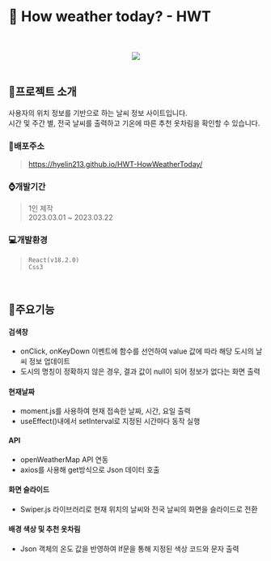 # :page_with_curl: How weather today? - HWT
<br/>
<div align="center">
<br/>
  <img src="https://user-images.githubusercontent.com/118185282/230373670-c33309cb-6957-4919-bc52-d9467b96ddfd.gif"/>
</div>
<br/>

## :mega:프로젝트 소개
사용자의 위치 정보를 기반으로 하는 날씨 정보 사이트입니다.<br />
시간 및 주간 별, 전국 날씨를 출력하고 기온에 따른 추천 옷차림을 확인할 수 있습니다.
<br/>

### :link:배포주소
> <https://hyelin213.github.io/HWT-HowWeatherToday/>

### :watch:개발기간
> 1인 제작<br/>
> 2023.03.01 ~ 2023.03.22

### :computer:개발환경
> `React(v18.2.0)`<br/>
> `Css3`<br/>
<br/>

## :pushpin:주요기능
#### 검색창
- onClick, onKeyDown 이벤트에 함수를 선언하여 value 값에 따라 해당 도시의 날씨 정보 업데이트
- 도시의 명칭이 정확하지 않은 경우, 결과 값이 null이 되어 정보가 없다는 화면 출력

#### 현재날짜
- moment.js를 사용하여 현재 접속한 날짜, 시간, 요일 출력
- useEffect()내에서 setInterval로 지정된 시간마다 동작 실행

#### API
- openWeatherMap API 연동
- axios를 사용해 get방식으로 Json 데이터 호출

#### 화면 슬라이드
- Swiper.js 라이브러리로 현재 위치의 날씨와 전국 날씨의 화면을 슬라이드로 전환

#### 배경 색상 및 추천 옷차림
- Json 객체의 온도 값을 반영하여 If문을 통해 지정된 색상 코드와 문자 출력
